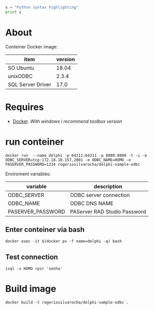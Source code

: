 ```python
s = "Python syntax highlighting"
print s
```


# About
Conteiner Docker image:

| item                 | version |
| ---------------------|---------|
| SO Ubuntu            | 18.04   |
| unixODBC             | 2.3.4   |
| SQL Server Driver    | 17.0    |


# Requires
- [Docker](https://docs.docker.com/install/). *With windows i recommend toolbox version*

# run conteiner
```Shell
docker run  --name delphi -p 64211:64211 -p 8080:8080 -t -i -e ODBC_SERVER=tcp:172.18.10.157,2001 -e ODBC_NAME=HOMO -e PASERVER_PASSWORD=1234 rogeriosilvarocha/delphi-sample-odbc
```

Enviroment variables:

| variable           | description                       |
| -------------------|-----------------------------------|
| ODBC_SERVER        | ODBC server connection            |
| ODBC_NAME          | ODBC DNS NAME                     |
| PASERVER_PASSWORD  | PAServer RAD Studio Password     |


## Enter conteiner via bash
```docker exec -it $(docker ps -f name=delphi -q) bash```

## Test connection
```isql -v HOMO rpsr 'senha'```

# Build image
```docker build -t rogeriosilvarocha/delphi-sample-odbc .```
